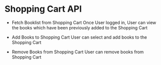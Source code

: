 # Shopping Cart API


*  Fetch Booklist from Shopping Cart
        Once User logged in, User can view the books which have been previously added to the Shopping Cart
        
*  Add Books to Shopping Cart
        User can select and add books to the Shopping Cart

*  Remove Books from Shopping Cart
        User can remove books from Shopping Cart
